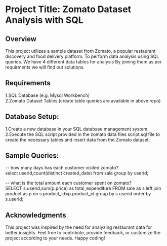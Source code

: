 # Project Title: Zomato Dataset Analysis with SQL
## Overview
This project utilizes a sample dataset from Zomato, a popular restaurant discovery and food delivery platform. To perform data analysis using SQL queries. We have 4 different data  tables for analysis By joining them as per requirments we will find out solutions.

## Requirements
1.SQL Database (e.g. Mysql Workbench)  
2.Zomato Dataset Tables (create table queries are available in above repo)  

## Database Setup:
1.Create a new database in your SQL database management system.  
2.Execute the SQL script provided in the zomato data files script.sql file to create the necessary tables and insert data from the Zomato dataset.

## Sample Queries:

-- how many days has each customer visited zomato?  
select userid,count(distinct created_date) from sale group by userid;  


-- what is the total amount each customer spent on zomato?  
SELECT s.userid,sum(p.price) as total_expenditure FROM sale
as s left join product as p on s.product_id=p.product_id
group by s.userid  order by s.userid;


## Acknowledgments
This project was inspired by the need for analyzing restaurant data for better insights.
Feel free to contribute, provide feedback, or customize the project according to your needs. Happy coding!





